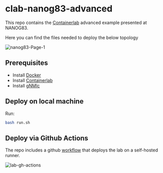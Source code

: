 # clab-nanog83-advanced

This repo contains the [Containerlab](https://containerlab.srlinux.dev/) advanced example presented at NANOG83.

Here you can find the files needed to deploy the below topology

![nanog83-Page-1](https://user-images.githubusercontent.com/12892894/138223207-b4ad2ffd-57b7-48d1-8dbe-f5d16f11d151.png)


## Prerequisites

- Install [Docker](https://docs.docker.com/engine/install/)
- Install [Containerlab](https://containerlab.srlinux.dev/install/)
- Install [gNMIc](https://gnmic.kmrd.dev/install/)

## Deploy on local machine

Run:

```bash
bash run.sh
```

## Deploy via Github Actions

The repo includes a github [workflow](https://github.com/karimra/clab-nanog83-advanced/blob/main/.github/workflows/wf.yaml) that deploys the lab on a self-hosted runner.

![lab-gh-actions](https://user-images.githubusercontent.com/12892894/138225607-35f3bad3-5e05-4f37-a74f-f0840029cf0c.png)
